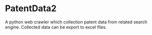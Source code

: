 # PatentData2
A python web crawler which collection patent data from related search engine. Collected data can be export to excel files.
